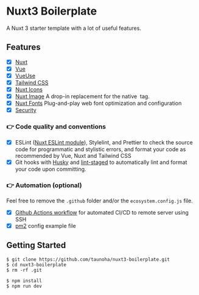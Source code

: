 # Nuxt3 Boilerplate

A Nuxt 3 starter template with a lot of useful features.

## Features

- [x] [Nuxt](https://nuxt.com)
- [x] [Vue](https://vuejs.org)
- [x] [VueUse](https://nuxt.com/modules/vueuse)
- [x] [Tailwind CSS](https://nuxt.com/modules/tailwindcss)
- [x] [Nuxt Icons](https://nuxt.com/modules/icon)
- [x] [Nuxt Image](https://image.nuxt.com/) A drop-in replacement for the native <img> tag.
- [x] [Nuxt Fonts](https://fonts.nuxt.com/) Plug-and-play web font optimization and configuration 
- [x] [Security](https://nuxt.com/modules/security)

### 👉 Code quality and conventions

- [x] ESLint ([Nuxt ESLint module](https://nuxt.com/modules/eslint)), Stylelint, and Prettier to check the source code for programmatic and stylistic errors, and format your code as recommended by Vue, Nuxt and Tailwind CSS
- [x] Git hooks with [Husky](https://typicode.github.io/husky/) and [lint-staged](https://github.com/okonet/lint-staged) to automatically lint and format your code upon committing.

### 👉 Automation (optional)

Feel free to remove the ``.github`` folder and/or the ``ecosystem.config.js`` file.

- [x] [Github Actions workflow](https://docs.github.com/en/actions/using-workflows/about-workflows) for automated CI/CD to remote server using SSH
- [x] [pm2](https://pm2.keymetrics.io) config example file

## Getting Started

```shell
$ git clone https://github.com/taunoha/nuxt3-boilerplate.git 
$ cd nuxt3-boilerplate
$ rm -rf .git

$ npm install
$ npm run dev
```

